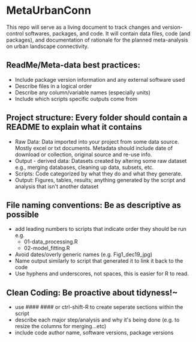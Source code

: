 # MetaUrbanConn
This repo will serve as a living document to track changes and version-control softwares, packages, and code. It will contain data files, code (and packages), and documentation of rationale for the planned meta-analysis on urban landscape connectivity.

## ReadMe/Meta-data best practices:
- Include package version information and any external software used
- Describe files in a logical order
- Describe any column/variable names (especially units)
- Include which scripts specific outputs come from

## Project structure: Every folder should contain a README to explain what it contains
- Raw Data: Data imported into your project from some data source. Mostly excel or txt documents. Metadata should include date of download or collection, original source and re-use info.
- Output - derived data: Datasets created by altering some raw dataset e.g., merging databases, cleaning up data, subsets, etc. 
- Scripts: Code categorized by what they do and what they generate. 
- Output: Figures, tables, results; anything generated by the script and analysis that isn't another dataset

## File naming conventions: Be as descriptive as possible
- add leading numbers to scripts that indicate order they should be run e.g.
  - 01-data_processing.R
  - 02-model_fitting.R
- Avoid dates/overly generic names (e.g. Fig1_dec19_jpg)
- Name output similarly to script that generated it to link it back to the code
- Use hyphens and underscores, not spaces, this is easier for R to read.

## Clean Coding: Be proactive about tidyness!~
- use #### #### or ctrl-shift-R to create seperate sections within the script
- describe each major step/analysis and why it's being done (e.g. to resize the columns for merging...etc)
- include code author name, software versions, package versions
